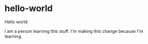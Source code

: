 # hello-world

Hello world

I am a person learning this stuff. I'm making this change because I'm learning.
